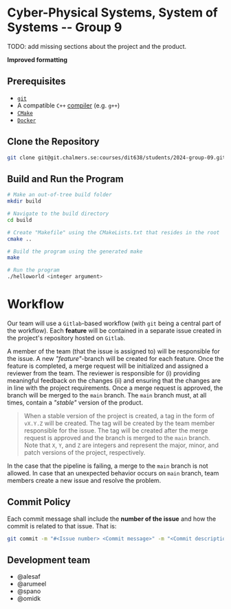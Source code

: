 # Cyber-Physical Systems, System of Systems -- Group 9

TODO: add missing sections about the project and the product.

**Improved formatting**

<!-- TODO: Using Docker instead? Revisit the feasibility of the current
     instructions. -->

## Prerequisites

- [`git`][git]
- A compatible `C++` [compiler][cpp-compiler] (e.g. `g++`)
- [`CMake`][cmake]
- [`Docker`][docker]

<!-- LINKS -->
[git]: https://git-scm.com/downloads
[cpp-compiler]: https://gcc.gnu.org/
[cmake]: https://cmake.org/
[docker]: https://docs.docker.com/get-docker/

## Clone the Repository

```sh
git clone git@git.chalmers.se:courses/dit638/students/2024-group-09.git
```

## Build and Run the Program

```sh
# Make an out-of-tree build folder
mkdir build

# Navigate to the build directory
cd build

# Create "Makefile" using the CMakeLists.txt that resides in the root
cmake ..

# Build the program using the generated make
make

# Run the program
./helloworld <integer argument>
```

# Workflow

Our team will use a `Gitlab`-based workflow (with `git` being a central part of
the workflow). Each **feature** will be contained in a separate issue created in
the project's repository hosted on `Gitlab`.

A member of the team (that the issue is assigned to) will be responsible for
the issue. A new *"feature"*-branch will be created for each feature. Once the
feature is completed, a merge request will be initialized and assigned a reviewer
from the team. The reviewer is responsible for (i) providing meaningful feedback on
the changes (ii) and ensuring that the changes are in line with the project
requirements.
Once a merge request is approved, the branch will be merged to the `main` branch.
The `main` branch must, at all times, contain a *"stable"* version of the product.
> When a stable version of the project is created, a tag in the form of `vX.Y.Z`
> will be created. The tag will be created by the team member responsible for
> the issue. The tag will be created after the merge request is approved and the
> branch is merged to the `main` branch. Note that `X`, `Y`, and `Z` are integers
> and represent the major, minor, and patch versions of the project, respectively.

In the case that the pipeline is failing, a merge to the `main` branch is not
allowed. In case that an unexpected behavior occurs on `main` branch, team
members create a new issue and resolve the problem.

## Commit Policy

Each commit message shall include the **number of the issue** and how the commit
is related to that issue. That is:

```sh
git commit -m "#<Issue number> <Commit message>" -m "<Commit description>"
```

## Development team

- @alesaf
- @arumeel
- @spano
- @omidk
